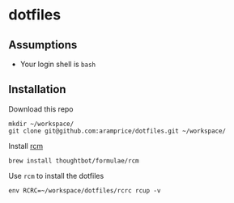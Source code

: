 # dotfiles

## Assumptions

- Your login shell is `bash`

## Installation

Download this repo

```
mkdir ~/workspace/
git clone git@github.com:aramprice/dotfiles.git ~/workspace/
```

Install [rcm](https://github.com/thoughtbot/rcm)

```
brew install thoughtbot/formulae/rcm
```

Use `rcm` to install the dotfiles

```
env RCRC=~/workspace/dotfiles/rcrc rcup -v
```
